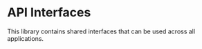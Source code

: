 # API Interfaces

This library contains shared interfaces that can be used across all applications.
